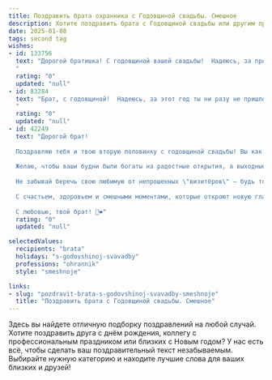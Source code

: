 ```yaml
---
title: Поздравить брата охранника с Годовщиной свадьбы. Смешное
description: Хотите поздравить брата с Годовщиной свадьбы или другим праздником? Наш ИИ создаст незабываемое поздравление, а вы обязательно выделитесь среди других.  
date: 2025-01-08
tags: second tag
wishes:
- id: 133756
  text: "Дорогой братишка! С годовщиной вашей свадьбы!  Надеюсь, за прошедший год ты ни разу не пришлось применять свои охранные навыки, чтобы защитить мирную семейную идиллию от нашествия тещи с валерьянкой!  Желаю вам и дальше жить в мире, любви и согласии, ну и чтобы зарплата позволяла покупать не только противоугонные замки, но и  букеты жене!
  "
  rating: "0"
  updated: "null"
- id: 83284
  text: "Брат, с годовщиной!  Надеюсь, за этот год ты ни разу не пришлось применять навыки охранника против своей половинки.  Пусть ваша семейная жизнь всегда будет спокойной, а единственные \"нарушители порядка\" - это разве что  милые семейные ссоры, которые быстро заканчиваются примирением и вкусной едой!  Горько! (но не слишком,  ты же охранник, следи за порядком!)
  "
  rating: "0"
  updated: "null"
- id: 42249
  text: "Дорогой брат!
  
  Поздравляю тебя и твою вторую половинку с годовщиной свадьбы! Вы как лучшие охранники – точно знаете, как защищать друг друга от бытовых мелочей и неожиданных атак сковородками.
  
  Желаю, чтобы ваши будни были богаты на радостные открытия, а выходные напоминали смотры: всегда полны веселья и любви! Пусть в вашем доме всегда царят уют и гармония, а оберегающие сердца друг друга – крепче любой бронежилетки!
  
  Не забывай беречь свою любимую от непрошенных \"визитёров\" – будь то стихи о любви или пылесос, который решительно стучит по углам.
  
  С счастьем, здоровьем и смешными моментами, которые откроют новую главу в вашей совместной книге жизни!
  
  С любовью, твой брат! 🎉❤️"
  rating: "0"
  updated: "null"

selectedValues:
  recipients: "brata"
  holidays: "s-godovshinoj-svavadby"
  professions: "ohrannik"
  style: "smeshnoje"

links:
- slug: "pozdravit-brata-s-godovshinoj-svavadby-smeshnoje"
  title: "Поздравить брата с Годовщиной свадьбы. Смешное"
---
```


Здесь вы найдете отличную подборку поздравлений на любой случай.
Хотите поздравить друга с днём рождения, коллегу с профессиональным праздником или близких с Новым годом? У нас есть всё, чтобы сделать ваш поздравительный текст незабываемым. Выбирайте нужную категорию и находите лучшие слова для ваших близких и друзей!

